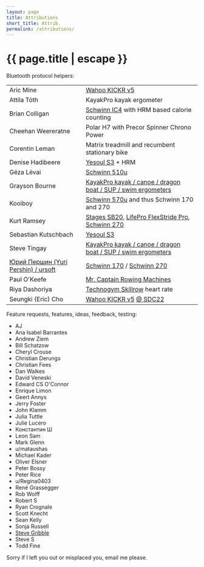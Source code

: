 ```yaml
---
layout: page
title: Attributions
short_title: Attrib.
permalink: /attributions/
---
```


<h1 class="page-title">{{ page.title | escape }}</h1>

<div class="section">
  <div class="row">
    <div class="col s12">
      Bluetooth protocol helpers:
    </div>
    <div class="col s12">
      <table border="0">
        <tr>
          <td>Aric Mine</td>
          <td><a href="https://www.wahoofitness.com/devices/indoor-cycling/bike-trainers/kickr-buy-v5">Wahoo KICKR v5</a></td>
        </tr>
        <tr>
          <td>Attila Tóth</td>
          <td>KayakPro kayak ergometer</td>
        </tr>
        <tr>
          <td>Brian Colligan</td>
          <td><a href="https://www.schwinnfitness.com/ic4/100873.html">Schwinn IC4</a> with HRM based calorie counting</td>
        </tr>
        <tr>
          <td><a heef="http://npyu.org/">Cheehan Weereratne</a></td>
          <td>Polar H7 with Precor Spinner Chrono Power</td>
        </tr>
        <tr>
          <td>Corentin Leman</td>
          <td>Matrix treadmill and recumbent stationary bike</td>
        </tr>
        <tr>
          <td>Denise Hadibeere</td>
          <td><a href="https://www.yesoulfitness.com/shop/yesoul-s3-indoor-cycling-bike-black/">Yesoul S3</a> + HRM</td>
        </tr>
        <tr>
          <td>Géza Lévai</td>
          <td><a href="https://global.schwinnfitness.com/en/510u/i100931.html">Schwinn 510u</a></td>
        </tr>
        <tr>
          <td>Grayson Bourne</td>
          <td><a href="https://kayakpro.com/">KayakPro kayak / canoe / dragon boat / SUP / swim ergometers</a></td>
        </tr>
        <tr>
          <td>Kooiboy</td>
          <td><a href="https://global.schwinnfitness.com/en/570u/100529.html">Schwinn 570u</a> and thus Schwinn 170 and 270</td>
        </tr>
        <tr>
          <td>Kurt Ramsey</td>
          <td><a href="https://stagescycling.com/en_us/stages-sb20-smart-bike-indoor-cycle">Stages SB20</a>, <a href="https://lifeprofitness.com/products/flexstride-pro-calf-leg-foot-pedal-exerciser">LifePro FlexStride Pro</a>, <a href="https://www.schwinnfitness.com/270/100515.html">Schwinn 270</a></td>
        </tr>
        <tr>
          <td>Sebastian Kutschbach</td>
          <td><a href="https://www.yesoulfitness.com/shop/yesoul-s3-indoor-cycling-bike-black/">Yesoul S3</a></td>
        </tr>
        <tr>
          <td>Steve Tingay</td>
          <td><a href="https://kayakpro.com/">KayakPro kayak / canoe / dragon boat / SUP / swim ergometers</a></td>
        </tr>
        <tr>
          <td><a href="https://github.com/ursoft/ANT_Libraries/blob/e122c007f5e1935a9b11c05e601a71f2992bad45/ANT_DLL/WROOM_esp32/WROOM_esp32.ino#L526">Юрий Першин (Yuri Pershin) / ursoft</a></td>
          <td><a href="https://www.schwinnfitness.com/170/100513.html">Schwinn 170</a> / <a href="https://www.schwinnfitness.com/270/100515.html">Schwinn 270</a></td>
        </tr>
        <tr>
          <td>Paul O'Keefe</td>
          <td><a href="https://mr-captain.com/collections/rowing-machine">Mr. Captain Rowing Machines</a></td>
        </tr>
        <tr>
          <td>Riya Dashoriya</td>
          <td><a href="https://www.technogym.com/us/skillrow.html">Technogym Skillrow</a> heart rate</td>
        </tr>
        <tr>
          <td>Seungki (Eric) Cho</td>
          <td><a href="https://www.wahoofitness.com/devices/indoor-cycling/bike-trainers/kickr-buy-v5">Wahoo KICKR v5</a> <a href="https://developer.samsung.com/conference/sdc22">@ SDC22</a></td>
        </tr>
      </table>
    </div>
  </div>
</div>

<div class="section">
  <div class="row">
    <div class="col s12">
      Feature requests, features, ideas, feedback, testing:
    </div>
    <div class="col s12">
      <ul>
        <li>AJ</li>
        <li>Ana Isabel Barrantes</li>
        <li>Andrew Ziem</li>
        <li>Bill Schatzow</li>
        <li>Cheryl Crouse</li>
        <li>Christian Derungs</li>
        <li>Christian Fees</li>
        <li>Dan Walkes</li>
        <li>David Veneski</li>
        <li>Edward CS O'Connor</li>
        <li>Enrique Limon</li>
        <li>Geert Annys</li>
        <li>Jerry Foster</li>
        <li>John Klamm</li>
        <li>Julia Tuttle</li>
        <li>Julie Lucero</li>
        <li>Константин Ш</li>
        <li>Leon Sam</li>
        <li>Mark Glenn</li>
        <li>u/mataushas</li>
        <li>Michael Kader</li>
        <li>Oliver Elsner</li>
        <li>Peter Bossy</li>
        <li>Peter Rice</li>
        <li>u/Regina0403</li>
        <li>René Grassegger</li>
        <li>Rob Wolff</li>
        <li>Robert S</li>
        <li>Ryan Crognale</li>
        <li>Scott Knecht</li>
        <li>Sean Kelly</li>
        <li>Sonja Russell</li>
        <li><a href="https://www.gribble.org/cycling/power_v_speed.html">Steve Gribble</a></li>
        <li>Steve S</li>
        <li>Todd Fine</li>
      </ul>
	  </div>
  </div>
</div>

<div class="section">
  <div class="row">
    <div class="col s12">
      Sorry if I left you out or misplaced you, email me please.
    </div>
  </div>
</div>

<div class="divider"></div>
